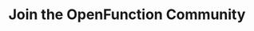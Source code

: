 ---
title: "Join the OpenFunction Community"
linkTitle: "Community"
menu:
  main:
    weight: 40

section1:
  name: 'Connect and Contribute'
  content: 'If you want to get more involved: '
  children:
    - content: 'Find out how to contribute here → '
      link: 'http://localhost:1313/docs/development/' 
      linkContent: 'Development Guide'
    - content: 'join us here → '

section2:
  name: 'Community Call'
  content: 'Welcome to our Tencent meeting!'
  link: 'https://meeting.tencent.com/dm/HMec1CjT8F2i' 
  children:
    - content: 'Meeting Time: Thursday at 15:00~16:00 (GMT+08:00), biweekly starting from March 17th, 2022'
    - link: 'https://kubesphere.io/contribution'
      linkContent: 'Meeting Calendar'
    - link: 'https://docs.google.com/document/d/1bh5-kVPegjNlIjjq_e37mS3ZhyXWhmmUaysFgeI9_-o/edit#'
      linkContent: 'Meeting Notes'
---